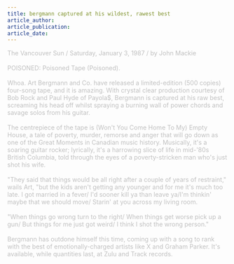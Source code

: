 ```yaml
---
title: bergmann captured at his wildest, rawest best
article_author: 
article_publication: 
article_date: 
---
```

<span style="color: #c0c0c0">The Vancouver Sun / Saturday, January 3, 1987 / by John Mackie<br />
<br />
POISONED: Poisoned Tape (Poisoned).<br />
<br />
Whoa. Art Bergmann and Co. have released a limited-edition (500 copies) four-song tape, and it is amazing. With crystal clear production courtesy of Bob Rock and Paul Hyde of Payola$, Bergmann is captured at his raw best, screaming his head off whilst spraying a burning wall of power chords and savage solos from his guitar.<br />
<br />
The centrepiece of the tape is (Won't You Come Home To My) Empty House, a tale of poverty, murder, remorse and anger that will go down as one of the Great Moments in Canadian music history. Musically, it's a soaring guitar rocker; lyrically, it's a harrowing slice of life in mid-'80s British Columbia, told through the eyes of a poverty-stricken man who's just shot his wife.<br />
<br />
&quot;They said that things would be all right after a couple of years of restraint,&quot; wails Art, &quot;but the kids aren't getting any younger and for me it's much too late. I got married in a fever/ I'd sooner kill ya than leave ya/I'm thinkin' maybe that we should move/ Starin' at you across my living room.<br />
<br />
&quot;When things go wrong turn to the right/ When things get worse pick up a gun/ But things for me just got weird/ I think I shot the wrong person.&quot;<br />
<br />
Bergmann has outdone himself this time, coming up with a song to rank with the best of emotionally-charged artists like X and Graham Parker. It's available, while quantities last, at Zulu and Track records.<br />
</span>
